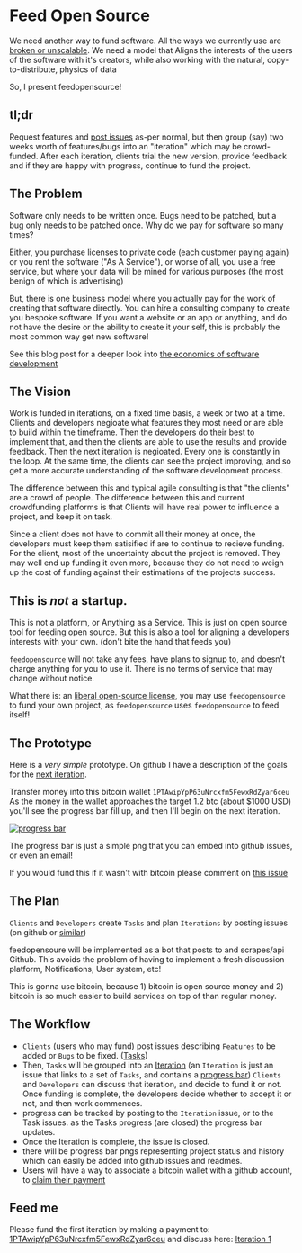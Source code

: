 # Feed Open Source

We need another way to fund software. All the ways we currently use are
[broken or unscalable](
http://dominictarr.com/post/71958587606/some-thoughts-on-the-economics-of-software-development). We need a model that
Aligns the interests of the users of the software with it's creators,
while also working with the natural, copy-to-distribute, physics of data

So, I present feedopensource!

## tl;dr

Request features and [post issues](https://github.com/dominictarr/feedopensource/issues) as-per normal,
but then group (say) two weeks worth of features/bugs into an "iteration" which may be crowd-funded.
After each iteration, clients trial the new version, provide feedback and if they are happy with progress,
continue to fund the project.

## The Problem

Software only needs to be written once. Bugs need to be patched,
but a bug only needs to be patched once. Why do we pay for software so many times?

Either, you purchase licenses to private code (each customer paying again)
or you rent the software ("As A Service"), or worse of all,
you use a free service, but where your data will be mined for various purposes
(the most benign of which is advertising)

But, there is one business model where you actually pay for the work of creating
that software directly. You can hire a consulting company to create you bespoke software.
If you want a website or an app or anything, and do not have the desire or
the ability to create it your self, this is probably the most common way get new software!

See this blog post for a deeper look into
[the economics of software development](
http://dominictarr.com/post/71958587606/some-thoughts-on-the-economics-of-software-development)

## The Vision

Work is funded in iterations, on a fixed time basis, a week or two at a time.
Clients and developers negioate what features they most need or are able to
build within the timeframe. Then the developers do their best to implement that,
and then the clients are able to use the results and provide feedback. Then
the next iteration is negioated. Every one is constantly in the loop. At the
same time, the clients can see the project improving, and so get a more accurate
understanding of the software development process.

The difference between this and typical agile consulting is that "the clients"
are a crowd of people. The difference between this and current crowdfunding
platforms is that Clients will have real power to influence a project,
and keep it on task.

Since a client does not have to commit all their money at once, the developers
must keep them satisified if are to continue to recieve funding.
For the client, most of the uncertainty about the project is removed.
They may well end up funding it even more, because they do not need to weigh up
the cost of funding against their estimations of the projects success.

## This is _not_ a startup.

This is not a platform, or Anything as a Service.
This is just on open source tool for feeding open source.
But this is also a tool for aligning a developers interests with your own.
(don't bite the hand that feeds you)

`feedopensource` will not take any fees, have plans to signup to,
and doesn't charge anything for you to use it.
There is no terms of service that may change without notice.

What there is: an [liberal open-source license](./LICENSE), you may use `feedopensource`
to fund your own project, as `feedopensource` uses `feedopensource` to feed itself!

## The Prototype

Here is a _very simple_ prototype. On github I have a description of the goals for the
[next iteration](https://github.com/dominictarr/feedopensource/issues/5).

Transfer money into this bitcoin wallet `1PTAwipYpP63uNrcxfm5FewxRdZyar6ceu`
As the money in the wallet approaches the target 1.2 btc (about $1000 USD)
you'll see the progress bar fill up, and then I'll begin on the next iteration.

[![progress bar](http://feedopensource.com/badge/1PTAwipYpP63uNrcxfm5FewxRdZyar6ceu/1.2)](bitcoin:1PTAwipYpP63uNrcxfm5FewxRdZyar6ceu)

The progress bar is just a simple png that you can embed into github issues, or even an email!

If you would fund this if it wasn't with bitcoin please comment on
[this issue](https://github.com/dominictarr/feedopensource/issues/6)

## The Plan

`Clients` and `Developers` create `Tasks` and plan `Iterations` by posting
issues (on github or [similar](https://github.com/dominictarr/feedopensource/issues/7))

feedopensoure will be implemented as a bot that posts to and scrapes/api Github.
This avoids the problem of having to implement a fresh discussion platform, Notifications,
User system, etc!

This is gonna use bitcoin, because 1) bitcoin is open source money and 2)
bitcoin is so much easier to build services on top of than regular money.

## The Workflow

* `Clients` (users who may fund) post issues describing `Features` to be added or `Bugs` to be fixed.
  ([Tasks](https://github.com/dominictarr/feedopensource/issues/1))
* Then, `Tasks` will be grouped into an [Iteration](https://github.com/dominictarr/feedopensource/issues/3)
  (an `Iteration` is just an issue that links to a set of `Tasks`, and contains a
  [progress bar](https://github.com/dominictarr/feedopensource/issues/2))
  `Clients` and `Developers` can discuss that iteration, and decide to fund it or not.
  Once funding is complete, the developers decide whether to accept it or not, and then work commences.
* progress can be tracked by posting to the `Iteration` issue, or to the Task issues.
  as the Tasks progress (are closed) the progress bar updates.
* Once the Iteration is complete, the issue is closed.
* there will be progress bar pngs representing project status and history which can easily be added into github
  issues and readmes.
* Users will have a way to associate a bitcoin wallet with a github account, to
  [claim their payment](https://github.com/dominictarr/feedopensource/issues/5)

## Feed me

Please fund the first iteration by making a payment to:
[1PTAwipYpP63uNrcxfm5FewxRdZyar6ceu](bitcoin:1PTAwipYpP63uNrcxfm5FewxRdZyar6ceu)
and discuss here: [Iteration 1](https://github.com/dominictarr/feedopensource/issues/5)

